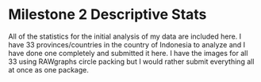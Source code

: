 Milestone 2 Descriptive Stats
========
All of the statistics for the initial analysis of my data are included here. I have 33 provinces/countries in the country of Indonesia to analyze
and I have done one completely and submitted it here. I have the images for all 33 using RAWgraphs circle packing but I would rather submit everything
all at once as one package. 
